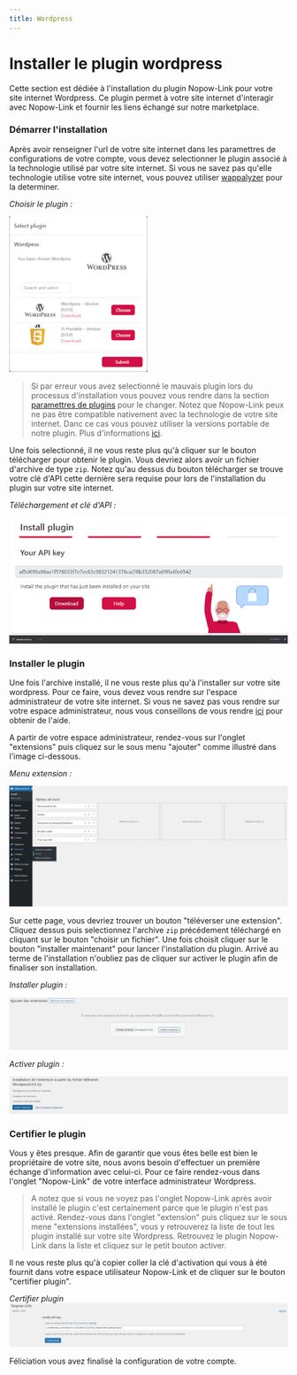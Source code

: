 ```yaml
---
title: Wordpress
---
```


# Installer le plugin wordpress

Cette section est dédiée à l'installation du plugin Nopow-Link pour votre site internet Wordpress. Ce plugin permet à votre site internet d'interagir avec Nopow-Link et fournir les liens échangé sur notre marketplace.

### Démarrer l'installation

Après avoir renseigner l'url de votre site internet dans les paramettres de configurations de votre compte, vous devez selectionner le plugin associé à la technologie utilisé par votre site internet. Si vous ne savez pas qu'elle technologie utilise votre site internet, vous pouvez utiliser [wappalyzer](https://www.wappalyzer.com/) pour la determiner.

*Choisir le plugin :*

![image](../../_images/plugin/cms/wordpress/select-plugin.png)

> Si par erreur vous avez selectionné le mauvais plugin lors du processus d'installation vous pouvez vous rendre dans la section [paramettres de plugins](https://www.nopow-link.com/fr/app/plugins/) pour le changer. Notez que Nopow-Link peux ne pas être compatible nativement avec la technologie de votre site internet. Danc ce cas vous pouvez utiliser la versions portable de notre plugin. Plus d'informations [ici](../version_portable.md).

Une fois selectionné, il ne vous reste plus qu'à cliquer sur le bouton télécharger pour obtenir le plugin. Vous devriez alors avoir un fichier d'archive de type `zip`. Notez qu'au dessus du bouton télécharger se trouve votre clé d'API cette dernière sera requise pour lors de l'installation du plugin sur votre site internet.

*Téléchargement et clé d'API :*

![image](../../_images/plugin/cms/wordpress/download.png)
![image](../../_images/plugin/cms/wordpress/archive.png)

### Installer le plugin

Une fois l'archive installé, il ne vous reste plus qu'à l'installer sur votre site wordpress. Pour ce faire, vous devez vous rendre sur l'espace administrateur de votre site internet. Si vous ne savez pas vous rendre sur votre espace administrateur, nous vous conseillons de vous rendre [ici](https://web-tutos.com/comment-se-connecter-a-ladmin-wordpress/) pour obtenir de l'aide.

A partir de votre espace administrateur, rendez-vous sur l'onglet "extensions" puis cliquez sur le sous menu "ajouter" comme illustré dans l'image ci-dessous.

*Menu extension :*

![image](../../_images/plugin/cms/wordpress/wordpress.png)

Sur cette page, vous devriez trouver un bouton "téléverser une extension". Cliquez dessus puis selectionnez l'archive `zip` précédement téléchargé en cliquant sur le bouton "choisir un fichier". Une fois choisit cliquer sur le bouton "installer maintenant" pour lancer l'installation du plugin. Arrivé au terme de l'installation n'oubliez pas de cliquer sur activer le plugin afin de finaliser son installation.

*Installer plugin :*

![image](../../_images/plugin/cms/wordpress/installer.png)

*Activer plugin :*

![image](../../_images/plugin/cms/wordpress/activer.png)

### Certifier le plugin

Vous y êtes presque. Afin de garantir que vous êtes belle est bien le propriétaire de votre site, nous avons besoin d'effectuer un première échange d'information avec celui-ci. Pour ce faire rendez-vous dans l'onglet "Nopow-Link" de votre interface administrateur Wordpress.

> A notez que si vous ne voyez pas l'onglet Nopow-Link après avoir installé le plugin c'est certainement parce que le plugin n'est pas activé. Rendez-vous dans l'onglet "extension" puis cliquez sur le sous mene "extensions installées", vous y retrouverez la liste de tout les plugin installé sur votre site Wordpress. Retrouvez le plugin Nopow-Link dans la liste et cliquez sur le petit bouton activer.

Il ne vous reste plus qu'à copier coller la clé d'activation qui vous à été fournit dans votre espace utilisateur Nopow-Link et de cliquer sur le bouton "certifier plugin".

*Certifier plugin*
![image](../../_images/plugin/cms/wordpress/certifier.png)

Féliciation vous avez finalisé la configuration de votre compte.
